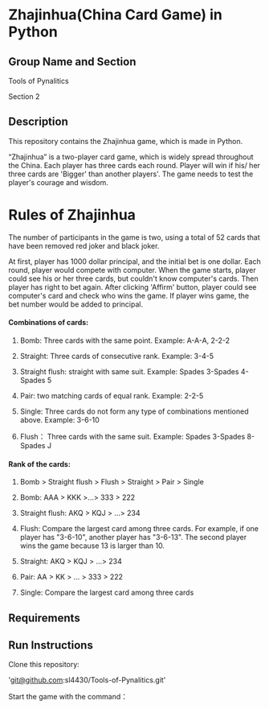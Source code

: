 Zhajinhua(China Card Game) in Python
====

Group Name and Section
-------

Tools of Pynalitics

Section 2

Description
-------

This repository contains the Zhajinhua game, which is made in Python.

“Zhajinhua” is a two-player card game, which is widely spread throughout the China. Each player has three cards each round. Player will win if his/ her three cards are 'Bigger' than another players'. The game needs to test the player's courage and wisdom.

# Rules of Zhajinhua
The number of participants in the game is two, using a total of 52 cards that have been removed red joker and black joker.

At first, player has 1000 dollar principal, and the initial bet is one dollar. Each round, player would compete with computer. When the game starts, player could see his or her three cards, but couldn't know computer's cards. Then player has right to bet again. After clicking 'Affirm' button, player could see computer's card and check who wins the game. If player wins game, the bet number would be added to principal. 

#### Combinations of cards:

1. Bomb: Three cards with the same point. Example: A-A-A, 2-2-2

2. Straight: Three cards of consecutive rank. Example: 3-4-5

3. Straight flush: straight with same suit. Example: Spades 3-Spades 4-Spades 5

4. Pair: two matching cards of equal rank. Example: 2-2-5

5. Single: Three cards do not form any type of combinations mentioned above. Example: 3-6-10

6. Flush： Three cards with the same suit. Example: Spades 3-Spades 8-Spades J


#### Rank of the cards:

1. Bomb > Straight flush > Flush > Straight > Pair > Single

2. Bomb: AAA > KKK >...> 333 > 222

3. Straight flush: AKQ > KQJ > ...> 234

4. Flush: Compare the largest card among three cards. For example, if one player has "3-6-10", another player has "3-6-13". The second player wins the game because 13 is larger than 10.

5. Straight: AKQ > KQJ > ...> 234

6. Pair: AA > KK > ... > 333 > 222

7. Single: Compare the largest card among three cards



Requirements
-------

Run Instructions
-------
Clone this repository:

'git@github.com:sl4430/Tools-of-Pynalitics.git'


Start the game with the command：
